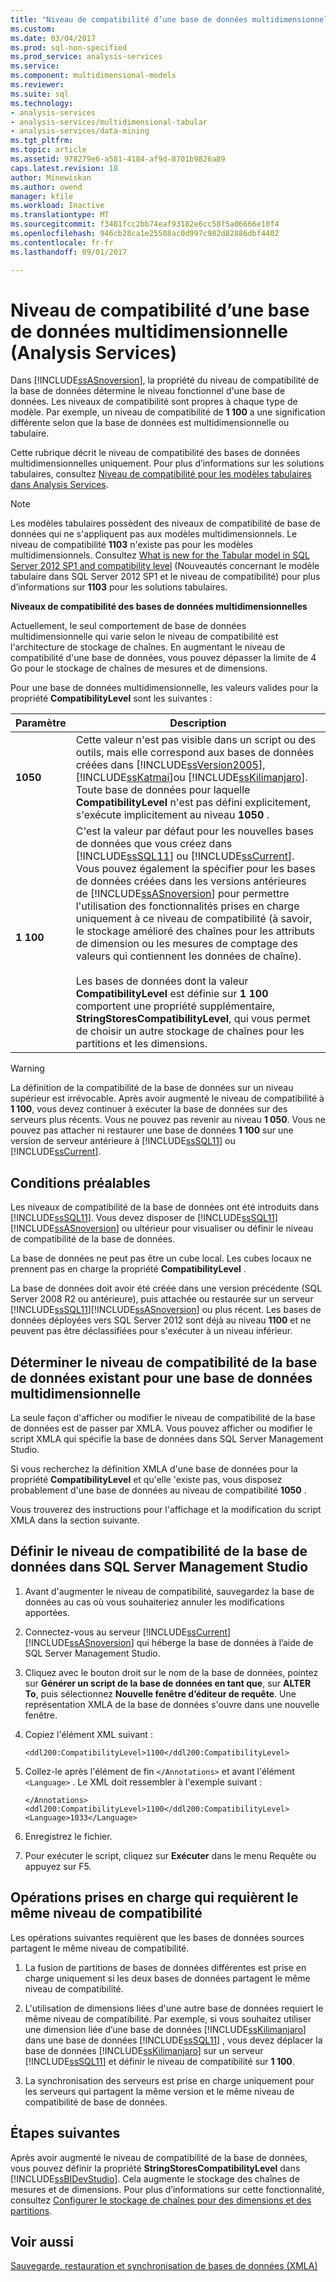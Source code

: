 ```yaml
---
title: "Niveau de compatibilité d’une base de données multidimensionnelle (Analysis Services) | Documents Microsoft"
ms.custom: 
ms.date: 03/04/2017
ms.prod: sql-non-specified
ms.prod_service: analysis-services
ms.service: 
ms.component: multidimensional-models
ms.reviewer: 
ms.suite: sql
ms.technology:
- analysis-services
- analysis-services/multidimensional-tabular
- analysis-services/data-mining
ms.tgt_pltfrm: 
ms.topic: article
ms.assetid: 978279e6-a581-4184-af9d-8701b9826a89
caps.latest.revision: 18
author: Minewiskan
ms.author: owend
manager: kfile
ms.workload: Inactive
ms.translationtype: MT
ms.sourcegitcommit: f3481fcc2bb74eaf93182e6cc58f5a06666e10f4
ms.openlocfilehash: 946cb28ca1e25508ac0d997c982d82886dbf4402
ms.contentlocale: fr-fr
ms.lasthandoff: 09/01/2017

---
```

# <a name="compatibility-level-of-a-multidimensional-database-analysis-services"></a>Niveau de compatibilité d’une base de données multidimensionnelle (Analysis Services)
  Dans [!INCLUDE[ssASnoversion](../../includes/ssasnoversion-md.md)], la propriété du niveau de compatibilité de la base de données détermine le niveau fonctionnel d'une base de données. Les niveaux de compatibilité sont propres à chaque type de modèle. Par exemple, un niveau de compatibilité de **1 100** a une signification différente selon que la base de données est multidimensionnelle ou tabulaire.  
  
 Cette rubrique décrit le niveau de compatibilité des bases de données multidimensionnelles uniquement. Pour plus d’informations sur les solutions tabulaires, consultez [Niveau de compatibilité pour les modèles tabulaires dans Analysis Services](../../analysis-services/tabular-models/compatibility-level-for-tabular-models-in-analysis-services.md).  
  
> [!NOTE]  
>  Les modèles tabulaires possèdent des niveaux de compatibilité de base de données qui ne s'appliquent pas aux modèles multidimensionnels. Le niveau de compatibilité **1103** n'existe pas pour les modèles multidimensionnels. Consultez [What is new for the Tabular model in SQL Server 2012 SP1 and compatibility level](http://go.microsoft.com/fwlink/?LinkId=301727) (Nouveautés concernant le modèle tabulaire dans SQL Server 2012 SP1 et le niveau de compatibilité) pour plus d’informations sur **1103** pour les solutions tabulaires.  
  
 **Niveaux de compatibilité des bases de données multidimensionnelles**  
  
 Actuellement, le seul comportement de base de données multidimensionnelle qui varie selon le niveau de compatibilité est l'architecture de stockage de chaînes. En augmentant le niveau de compatibilité d'une base de données, vous pouvez dépasser la limite de 4 Go pour le stockage de chaînes de mesures et de dimensions.  
  
 Pour une base de données multidimensionnelle, les valeurs valides pour la propriété **CompatibilityLevel** sont les suivantes :  
  
|Paramètre|Description|  
|-------------|-----------------|  
|**1050**|Cette valeur n'est pas visible dans un script ou des outils, mais elle correspond aux bases de données créées dans [!INCLUDE[ssVersion2005](../../includes/ssversion2005-md.md)], [!INCLUDE[ssKatmai](../../includes/sskatmai-md.md)]ou [!INCLUDE[ssKilimanjaro](../../includes/sskilimanjaro-md.md)]. Toute base de données pour laquelle **CompatibilityLevel** n'est pas défini explicitement, s'exécute implicitement au niveau **1050** .|  
|**1 100**|C'est la valeur par défaut pour les nouvelles bases de données que vous créez dans [!INCLUDE[ssSQL11](../../includes/sssql11-md.md)] ou [!INCLUDE[ssCurrent](../../includes/sscurrent-md.md)]. Vous pouvez également la spécifier pour les bases de données créées dans les versions antérieures de [!INCLUDE[ssASnoversion](../../includes/ssasnoversion-md.md)] pour permettre l'utilisation des fonctionnalités prises en charge uniquement à ce niveau de compatibilité (à savoir, le stockage amélioré des chaînes pour les attributs de dimension ou les mesures de comptage des valeurs qui contiennent les données de chaîne).<br /><br /> Les bases de données dont la valeur **CompatibilityLevel** est définie sur **1 100** comportent une propriété supplémentaire, **StringStoresCompatibilityLevel**, qui vous permet de choisir un autre stockage de chaînes pour les partitions et les dimensions.|  
  
> [!WARNING]  
>  La définition de la compatibilité de la base de données sur un niveau supérieur est irrévocable. Après avoir augmenté le niveau de compatibilité à **1 100**, vous devez continuer à exécuter la base de données sur des serveurs plus récents. Vous ne pouvez pas revenir au niveau **1 050**. Vous ne pouvez pas attacher ni restaurer une base de données **1 100** sur une version de serveur antérieure à [!INCLUDE[ssSQL11](../../includes/sssql11-md.md)] ou [!INCLUDE[ssCurrent](../../includes/sscurrent-md.md)].  
  
## <a name="prerequisites"></a>Conditions préalables  
 Les niveaux de compatibilité de la base de données ont été introduits dans [!INCLUDE[ssSQL11](../../includes/sssql11-md.md)]. Vous devez disposer de [!INCLUDE[ssSQL11](../../includes/sssql11-md.md)][!INCLUDE[ssASnoversion](../../includes/ssasnoversion-md.md)] ou ultérieur pour visualiser ou définir le niveau de compatibilité de la base de données.  
  
 La base de données ne peut pas être un cube local. Les cubes locaux ne prennent pas en charge la propriété **CompatibilityLevel** .  
  
 La base de données doit avoir été créée dans une version précédente (SQL Server 2008 R2 ou antérieure), puis attachée ou restaurée sur un serveur [!INCLUDE[ssSQL11](../../includes/sssql11-md.md)][!INCLUDE[ssASnoversion](../../includes/ssasnoversion-md.md)] ou plus récent. Les bases de données déployées vers SQL Server 2012 sont déjà au niveau **1100** et ne peuvent pas être déclassifiées pour s'exécuter à un niveau inférieur.  
  
## <a name="determine-the-existing-database-compatibility-level-for-a-multidimensional-database"></a>Déterminer le niveau de compatibilité de la base de données existant pour une base de données multidimensionnelle  
 La seule façon d'afficher ou modifier le niveau de compatibilité de la base de données est de passer par XMLA. Vous pouvez afficher ou modifier le script XMLA qui spécifie la base de données dans SQL Server Management Studio.  
  
 Si vous recherchez la définition XMLA d'une base de données pour la propriété **CompatibilityLevel** et qu'elle 'existe pas, vous disposez probablement d'une base de données au niveau de compatibilité **1050** .  
  
 Vous trouverez des instructions pour l'affichage et la modification du script XMLA dans la section suivante.  
  
## <a name="set-the-database-compatibility-level-in-sql-server-management-studio"></a>Définir le niveau de compatibilité de la base de données dans SQL Server Management Studio  
  
1.  Avant d'augmenter le niveau de compatibilité, sauvegardez la base de données au cas où vous souhaiteriez annuler les modifications apportées.  
  
2.  Connectez-vous au serveur [!INCLUDE[ssCurrent](../../includes/sscurrent-md.md)][!INCLUDE[ssASnoversion](../../includes/ssasnoversion-md.md)] qui héberge la base de données à l’aide de SQL Server Management Studio.  
  
3.  Cliquez avec le bouton droit sur le nom de la base de données, pointez sur **Générer un script de la base de données en tant que**, sur **ALTER To**, puis sélectionnez **Nouvelle fenêtre d’éditeur de requête**. Une représentation XMLA de la base de données s'ouvre dans une nouvelle fenêtre.  
  
4.  Copiez l'élément XML suivant :  
  
    ```  
    <ddl200:CompatibilityLevel>1100</ddl200:CompatibilityLevel>  
    ```  
  
5.  Collez-le après l'élément de fin `</Annotations>` et avant l'élément `<Language>` . Le XML doit ressembler à l'exemple suivant :  
  
    ```  
    </Annotations>  
    <ddl200:CompatibilityLevel>1100</ddl200:CompatibilityLevel>  
    <Language>1033</Language>  
    ```  
  
6.  Enregistrez le fichier.  
  
7.  Pour exécuter le script, cliquez sur **Exécuter** dans le menu Requête ou appuyez sur F5.  
  
## <a name="supported-operations-that-require-the-same-compatibility-level"></a>Opérations prises en charge qui requièrent le même niveau de compatibilité  
 Les opérations suivantes requièrent que les bases de données sources partagent le même niveau de compatibilité.  
  
1.  La fusion de partitions de bases de données différentes est prise en charge uniquement si les deux bases de données partagent le même niveau de compatibilité.  
  
2.  L'utilisation de dimensions liées d'une autre base de données requiert le même niveau de compatibilité. Par exemple, si vous souhaitez utiliser une dimension liée d’une base de données [!INCLUDE[ssKilimanjaro](../../includes/sskilimanjaro-md.md)] dans une base de données [!INCLUDE[ssSQL11](../../includes/sssql11-md.md)] , vous devez déplacer la base de données [!INCLUDE[ssKilimanjaro](../../includes/sskilimanjaro-md.md)] sur un serveur [!INCLUDE[ssSQL11](../../includes/sssql11-md.md)] et définir le niveau de compatibilité sur **1 100**.  
  
3.  La synchronisation des serveurs est prise en charge uniquement pour les serveurs qui partagent la même version et le même niveau de compatibilité de base de données.  
  
## <a name="next-steps"></a>Étapes suivantes  
 Après avoir augmenté le niveau de compatibilité de la base de données, vous pouvez définir la propriété **StringStoresCompatibilityLevel** dans [!INCLUDE[ssBIDevStudio](../../includes/ssbidevstudio-md.md)]. Cela augmente le stockage des chaînes de mesures et de dimensions. Pour plus d’informations sur cette fonctionnalité, consultez [Configurer le stockage de chaînes pour des dimensions et des partitions](../../analysis-services/multidimensional-models/configure-string-storage-for-dimensions-and-partitions.md).  
  
## <a name="see-also"></a>Voir aussi  
 [Sauvegarde, restauration et synchronisation de bases de données &#40;XMLA&#41;](../../analysis-services/multidimensional-models-scripting-language-assl-xmla/backing-up-restoring-and-synchronizing-databases-xmla.md)  
  
  

